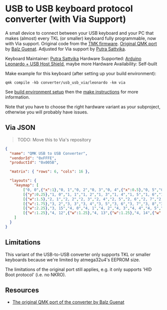 # USB to USB keyboard protocol converter (with Via Support)

A small device to connect between your USB keyboard and your PC that makes (almost)
every TKL (or smaller) keyboard fully programmable, now with Via support. Original
code from the [TMK firmware](https://github.com/tmk/tmk_keyboard/tree/master/converter/usb_usb).
[Original QMK port](https://github.com/qmk/qmk_firmware/tree/master/keyboards/converter/usb_usb/)
by [Balz Guenat](https://github.com/BalzGuenat). Adjusted for Via support by
[Putra Sattvika](https://github.com/putrasattvika).

Keyboard Maintainer: [Putra Sattvika](https://github.com/putrasattvika)
Hardware Supported: [Arduino Leonardo + USB Host Shield](https://geekhack.org/index.php?topic=80421.0), maybe more
Hardware Availability: Self-built

Make example for this keyboard (after setting up your build environment):

```
qmk compile -kb converter/usb_usb_via/leonardo -km via
```

See [build environment setup](https://docs.qmk.fm/#/getting_started_build_tools)
then the [make instructions](https://docs.qmk.fm/#/getting_started_make_guide)
for more information.

Note that you have to choose the right hardware variant as your subproject,
otherwise you will probably have issues.


## Via JSON

> TODO: Move this to Via's repository
```json
{
  "name": "QMK USB to USB Converter",
  "vendorId": "0xFFFE",
  "productId": "0x005B",

  "matrix": { "rows": 6, "cols": 16 },

  "layouts": {
    "keymap": [
        ["0, 0",{"x":1},"0, 1","0, 2","0, 3","0, 4",{"x":0.5},"0, 5","0, 6","0, 7","0, 8",{"x":0.5},"0, 9","0, 10","0, 11","0, 12",{"x":0.25},"0, 13","0, 14","0, 15"],
        [{"y":0.25},"1, 0","1, 1","1, 2","1, 3","1, 4","1, 5","1, 6","1, 7","1, 8","1, 9","1, 10","1, 11","1, 12",{"w":2},"1, 13",{"x":0.25},"1, 14","1, 15","2, 0"],
        [{"w":1.5},"2, 1","2, 2","2, 3","2, 4","2, 5","2, 6","2, 7","2, 8","2, 9","2, 10","2, 11","2, 12","2, 13",{"w":1.5},"2, 14",{"x":0.25},"2, 15","3, 0","3, 1"],
        [{"w":1.75},"3, 2","3, 3","3, 4","3, 5","3, 6","3, 7","3, 8","3, 9","3, 10","3, 11","3, 12","3, 13",{"w":2.25},"3, 14"],
        [{"w":2.25},"3, 15","4, 0","4, 1","4, 2","4, 3","4, 4","4, 5","4, 6","4, 7","4, 8","4, 9",{"w":2.75},"4, 10",{"x":1.25},"4, 11"],
        [{"w":1.25},"4, 12",{"w":1.25},"4, 13",{"w":1.25},"4, 14",{"w":6.25},"4, 15",{"w":1.25},"5, 0",{"w":1.25},"5, 1",{"x":1.25,"w":1.25},"5, 2",{"x":0.25},"5, 3","5, 4","5, 5"]
    ]
  }
}
```


## Limitations

This variant of the USB-to-USB converter only supports TKL or smaller keyboards
because we're limited by atmega32u4's EEPROM size.

The limitations of the original port still applies, e.g. it only supports
'HID Boot protocol' (i.e. no NKRO).


## Resources
- [The original QMK port of the converter by Balz Guenat](https://github.com/qmk/qmk_firmware/tree/master/keyboards/converter/usb_usb/)
